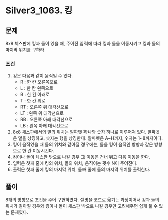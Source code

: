 # Silver3_1063. 킹

## 문제

8x8 체스판에 킹과 돌이 있을 때, 주어진 입력에 따라 킹과 돌을 이동시키고 킹과 돌의 마지막 위치를 구하라

### 조건

1. 킹은 다음과 같이 움직일 수 있다.
   - R : 한 칸 오른쪽으로
   - L : 한 칸 왼쪽으로
   - B : 한 칸 아래로
   - T : 한 칸 위로
   - RT : 오른쪽 위 대각선으로
   - LT : 왼쪽 위 대각선으로
   - RB : 오른쪽 아래 대각선으로
   - LB : 왼쪽 아래 대각선으로
2. 8x8 체스판에서의 말의 위치는 알파벳 하나와 숫자 하나로 이루어져 있다. 알파벳은 열을 상징하고, 숫자는 행을 상징한다. 알파벳은 A~H까지, 숫자는 1~8까지이다.
3. 킹이 움직였을 때 돌의 위치와 같아질 경우에는, 돌을 킹이 움직인 방향과 같은 방향으로 한 칸 이동시킨다.
4. 킹이나 돌이 체스판 밖으로 나갈 경우 그 이동은 건너 뛰고 다음 이동을 한다.
5. 입력은 첫째 줄에 킹의 위치, 돌의 위치, 움직이는 횟수 N이 주어진다.
6. 출력은 첫째 줄에 킹의 마지막 위치, 둘째 줄에 돌의 마지막 위치를 출력한다.

## 풀이

8개의 방향으로 조건을 주어 구현하였다. 설명을 코드로 옮기는 과정이어서 킹과 돌의 위치가 같아질 경우와 킹이나 돌이 체스판 밖으로 나갈 경우만 고려해주면 쉽게 풀 수 있는 문제였다.
